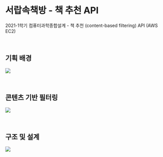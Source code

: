 # 서랍속책방 - 책 추천 API
2021-1학기 컴퓨터과학종합설계 - 책 추천 (content-based filtering) API (AWS EC2)

<br>

## 기획 배경
![](https://user-images.githubusercontent.com/43572543/158791459-7320012a-ff08-4716-99f4-1070dc43c00a.png)

<br>

## 콘텐츠 기반 필터링
![](https://user-images.githubusercontent.com/43572543/158791481-ce5f0fa9-e87e-43eb-86f0-054e5f2b2b9b.png)

<br>

## 구조 및 설계
![](https://user-images.githubusercontent.com/43572543/158791505-04812ba9-39a3-4d1b-8b2b-977158e3441b.png)
